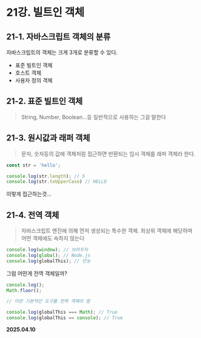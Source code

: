 # 21강. 빌트인 객체

## 21-1. 자바스크립트 객체의 분류

자바스크립트의 객체는 크게 3개로 분류할 수 있다.

- 표준 빌트인 객체
- 호스트 객체
- 사용자 정의 객체

## 21-2. 표준 빌트인 객체

> String, Number, Boolean...등 일반적으로 사용하는 그걸 말한다

## 21-3. 원시값과 래퍼 객체

> 문자, 숫자등의 값에 객체처럼 접근하면 반환되는 임시 객체를 래퍼 객체라 한다.

```javascript
const str = 'hello';

console.log(str.length); // 5
console.log(str.toUpperCase) // HELLO
```

이렇게 접근하는것...

## 21-4. 전역 객체

> 자바스크립트 엔진에 의해 먼저 생성되는 특수한 객체. 최상위 객체에 해당하며 어떤 객체에도 속하지 않는다

```javascript
console.log(window); // 브라우저
console.log(global); // Node.js
console.log(globalThis); // 만능
```
그럼 어떤게 전역 객체일까?

```javascript
console.log();
Math.floor();

// 이런 기본적인 도구를 전역 객체라 함

console.log(globalThis === Math); // True
console.log(globalThis == console); // True
```


**2025.04.10**